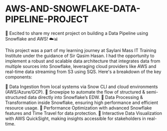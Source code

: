# AWS-AND-SNOWFLAKE-DATA-PIPELINE-PROJECT

🚀 Excited to share my recent project on building a Data Pipeline using Snowflake and AWS! ☁️📊

This project was a part of my learning journey at Saylani Mass IT Training Institute under the guidance of Sir Qasim Hasan. I had the opportunity to implement a robust and scalable data architecture that integrates data from multiple sources into Snowflake, leveraging cloud providers like AWS and real-time data streaming from S3 using SQS. Here's a breakdown of the key components:

🔹 Data Ingestion from local systems via Snow CLI and cloud environments (AWS/Azure/GCP).
🔹 Snowpipe to automate the flow of structured & semi-structured data directly into Snowflake’s EDW.
🔹 Data Processing & Transformation inside Snowflake, ensuring high performance and efficient resource usage.
🔹 Performance Optimization with advanced Snowflake features and Time Travel for data protection.
🔹 Interactive Data Visualization with AWS QuickSight, making insights accessible for stakeholders in real-time.




